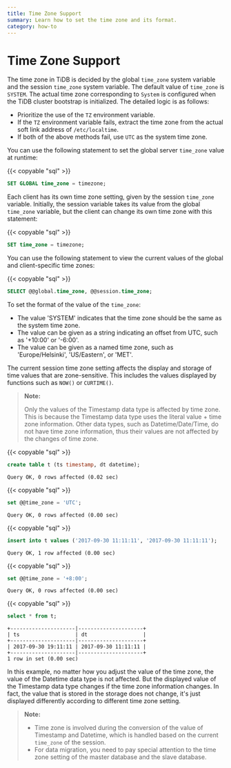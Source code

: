 ```yaml
---
title: Time Zone Support
summary: Learn how to set the time zone and its format.
category: how-to
---
```


# Time Zone Support

The time zone in TiDB is decided by the global `time_zone` system variable and the session `time_zone` system variable. The default value of `time_zone` is `SYSTEM`. The actual time zone corresponding to `System` is configured when the TiDB cluster bootstrap is initialized. The detailed logic is as follows:

- Prioritize the use of the `TZ` environment variable.
- If the `TZ` environment variable fails, extract the time zone from the actual soft link address of `/etc/localtime`.
- If both of the above methods fail, use `UTC` as the system time zone.

You can use the following statement to set the global server `time_zone` value at runtime:

{{< copyable "sql" >}}

```sql
SET GLOBAL time_zone = timezone;
```

Each client has its own time zone setting, given by the session `time_zone` variable. Initially, the session variable takes its value from the global `time_zone` variable, but the client can change its own time zone with this statement:

{{< copyable "sql" >}}

```sql
SET time_zone = timezone;
```

You can use the following statement to view the current values of the global and client-specific time zones:

{{< copyable "sql" >}}

```sql
SELECT @@global.time_zone, @@session.time_zone;
```

To set the format of the value of the `time_zone`:

- The value 'SYSTEM' indicates that the time zone should be the same as the system time zone.
- The value can be given as a string indicating an offset from UTC, such as '+10:00' or '-6:00'.
- The value can be given as a named time zone, such as 'Europe/Helsinki', 'US/Eastern', or 'MET'.

The current session time zone setting affects the display and storage of time values that are zone-sensitive. This includes the values displayed by functions such as `NOW()` or `CURTIME()`.

> **Note:**
>
> Only the values of the Timestamp data type is affected by time zone. This is because the Timestamp data type uses the literal value + time zone information. Other data types, such as Datetime/Date/Time, do not have time zone information, thus their values are not affected by the changes of time zone.

{{< copyable "sql" >}}

```sql
create table t (ts timestamp, dt datetime);
```

```
Query OK, 0 rows affected (0.02 sec)
```

{{< copyable "sql" >}}

```sql
set @@time_zone = 'UTC';
```

```
Query OK, 0 rows affected (0.00 sec)
```

{{< copyable "sql" >}}

```sql
insert into t values ('2017-09-30 11:11:11', '2017-09-30 11:11:11');
```

```
Query OK, 1 row affected (0.00 sec)
```

{{< copyable "sql" >}}

```sql
set @@time_zone = '+8:00';
```

```
Query OK, 0 rows affected (0.00 sec)
```

{{< copyable "sql" >}}

```sql
select * from t;
```

```
+---------------------|---------------------+
| ts                  | dt                  |
+---------------------|---------------------+
| 2017-09-30 19:11:11 | 2017-09-30 11:11:11 |
+---------------------|---------------------+
1 row in set (0.00 sec)
```

In this example, no matter how you adjust the value of the time zone, the value of the Datetime data type is not affected. But the displayed value of the Timestamp data type changes if the time zone information changes. In fact, the value that is stored in the storage does not change, it's just displayed differently according to different time zone setting.

> **Note:**
>
> - Time zone is involved during the conversion of the value of Timestamp and Datetime, which is handled based on the current `time_zone` of the session.
> - For data migration, you need to pay special attention to the time zone setting of the master database and the slave database.
